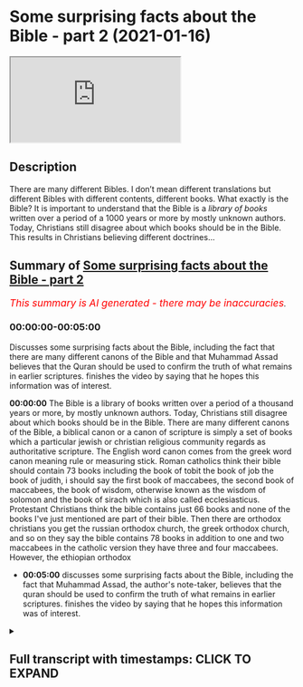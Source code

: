 # Some surprising facts about the Bible - part 2 (2021-01-16)

<iframe loading='lazy' allow='autoplay' src='https://www.youtube.com/embed/U1SiSCwpcVQ'></iframe>

## Description

There are many different Bibles. I don’t mean different translations but different Bibles with different contents, different books. 
What exactly is the Bible?
It is important to understand that the Bible is a *library of books* written over a period of a 1000 years or more by mostly unknown authors. Today, Christians still disagree about which books should be in the Bible. This results in Christians believing different doctrines...

## Summary of [Some surprising facts about the Bible - part 2](https://www.youtube.com/watch?v=U1SiSCwpcVQ)


*<span style="color:red; font-size:125%">This summary is AI generated - there may be inaccuracies</span>. [](/)*

### <a onclick="modifyYTiframeseektime('0')">00:00:00-00:05:00</a>

Discusses some surprising facts about the Bible, including the fact that there are many different canons of the Bible and that Muhammad Assad believes that the Quran should be used to confirm the truth of what remains in earlier scriptures. finishes the video by saying that he hopes this information was of interest.

**<a onclick="modifyYTiframeseektime('0')">00:00:00</a>** The Bible is a library of books written over a period of a thousand years or more, by mostly unknown authors. Today, Christians still disagree about which books should be in the Bible. There are many different canons of the Bible, a biblical canon or a canon of scripture is simply a set of books which a particular jewish or christian religious community regards as authoritative scripture. The English word canon comes from the greek word canon meaning rule or measuring stick. Roman catholics think their bible should contain 73 books including the book of tobit the book of job the book of judith, i should say the first book of maccabees, the second book of maccabees, the book of wisdom, otherwise known as the wisdom of solomon and the book of sirach which is also called ecclesiasticus. Protestant Christians think the bible contains just 66 books and none of the books I've just mentioned are part of their bible. Then there are orthodox christians you get the russian orthodox church, the greek orthodox church, and so on they say the bible contains 78 books in addition to one and two maccabees in the catholic version they have three and four maccabees. However, the ethiopian orthodox
* **<a onclick="modifyYTiframeseektime('300')">00:05:00</a>** discusses some surprising facts about the Bible, including the fact that Muhammad Assad, the author's note-taker, believes that the quran should be used to confirm the truth of what remains in earlier scriptures. finishes the video by saying that he hopes this information was of interest.

<details><summary><h2>Full transcript with timestamps: CLICK TO EXPAND</h2></summary>

<a onclick="modifyYTiframeseektime('2')">0:00:02</a> there are many different bibles i don't mean 
different translations but different bibles    
<a onclick="modifyYTiframeseektime('9')">0:00:09</a> with different contents different 
books what exactly is the bible    
<a onclick="modifyYTiframeseektime('16')">0:00:16</a> well the bible is a library of books it's 
important to understand that the the bible    
<a onclick="modifyYTiframeseektime('23')">0:00:23</a> is a library of books written over a period of a 
thousand years or more by mostly unknown authors    
<a onclick="modifyYTiframeseektime('31')">0:00:31</a> today christians still disagree about which 
books should be in the bible now there are many    
<a onclick="modifyYTiframeseektime('38')">0:00:38</a> different canons of the bible a biblical canon 
or a canon of scripture is simply a set of books    
<a onclick="modifyYTiframeseektime('45')">0:00:45</a> which a particular jewish or christian religious 
community regards as authoritative scripture and    
<a onclick="modifyYTiframeseektime('53')">0:00:53</a> the english word canon comes from the greek 
word canon meaning rule or measuring stick    
<a onclick="modifyYTiframeseektime('61')">0:01:01</a> roman catholics think their bible should contain 
73 books including the book of tobit the book of    
<a onclick="modifyYTiframeseektime('68')">0:01:08</a> job the book of judith i should say the first 
book of maccabees the second book of maccabees    
<a onclick="modifyYTiframeseektime('75')">0:01:15</a> the book of wisdom otherwise known as the wisdom 
of solomon and the book of sirach which is also    
<a onclick="modifyYTiframeseektime('81')">0:01:21</a> called ecclesiasticus protestant christians think 
the bible contains just 66 books and none of the    
<a onclick="modifyYTiframeseektime('89')">0:01:29</a> books i've just mentioned are part of their bible 
then there are orthodox christians you get the    
<a onclick="modifyYTiframeseektime('96')">0:01:36</a> russian orthodox church the greek orthodox church 
and so on they say the bible contains 78 books in    
<a onclick="modifyYTiframeseektime('104')">0:01:44</a> addition to one and two maccabees in the catholic 
version they have three and four maccabees    
<a onclick="modifyYTiframeseektime('110')">0:01:50</a> however the ethiopian orthodox church believes the 
bible contains 81 books the highest figure of all    
<a onclick="modifyYTiframeseektime('119')">0:01:59</a> and the ethiopian broader new testament canon 
has eight additional books in addition to the one    
<a onclick="modifyYTiframeseektime('126')">0:02:06</a> the canon we normally uh aware of it has the four 
books of cynodos the two divisions of the book of    
<a onclick="modifyYTiframeseektime('133')">0:02:13</a> the covenant the ethiopic clement and the ethiopic 
didascalia this is what they're called if you    
<a onclick="modifyYTiframeseektime('141')">0:02:21</a> google uh the ethiopian new testament canon 
you'll see all these books detailed and discussed    
<a onclick="modifyYTiframeseektime('148')">0:02:28</a> now if we go back in time 
uh to the codex sinaiticus    
<a onclick="modifyYTiframeseektime('153')">0:02:33</a> this is the oldest complete bible in the world 
and it's uh in the british library uh just    
<a onclick="modifyYTiframeseektime('159')">0:02:39</a> a couple of miles from where i'm sitting 
and it's a fourth century christian bible    
<a onclick="modifyYTiframeseektime('165')">0:02:45</a> and the canon there reflects probably most closely 
the roman catholic canon but in the new testament    
<a onclick="modifyYTiframeseektime('173')">0:02:53</a> we find the epistle of barnabas and 
portions of the shepherd of hermas    
<a onclick="modifyYTiframeseektime('179')">0:02:59</a> so these are two texts that no one today thinks 
is the word of god but uh in the fourth century    
<a onclick="modifyYTiframeseektime('185')">0:03:05</a> uh they were accepted as the word of god so 
it's not just a different but it's not just    
<a onclick="modifyYTiframeseektime('191')">0:03:11</a> a different bible we have today different bibles 
teach different christian doctrines for example    
<a onclick="modifyYTiframeseektime('198')">0:03:18</a> the question whether it's permissible to seek the 
intercession of the living for the dead and the    
<a onclick="modifyYTiframeseektime('204')">0:03:24</a> existence of purgatory there's an old testament 
book called two maccabees this is accepted by the    
<a onclick="modifyYTiframeseektime('210')">0:03:30</a> catholic church and the orthodox churches but not 
by the evangelical churches and if you look at 2    
<a onclick="modifyYTiframeseektime('216')">0:03:36</a> maccabees chapter 12 verse 43 onwards this speaks 
explicitly about the prayer of the living for    
<a onclick="modifyYTiframeseektime('225')">0:03:45</a> the dead and it's where the roman catholics also 
get the doctrine of the purgat of purgatory from    
<a onclick="modifyYTiframeseektime('232')">0:03:52</a> as i say this book is in the roman catholic and 
the orthodox bible but is rejected by protestants    
<a onclick="modifyYTiframeseektime('237')">0:03:57</a> and all evangelicals so when a christian 
tells you you must believe in the bible    
<a onclick="modifyYTiframeseektime('245')">0:04:05</a> you must always ask them which one there 
are so many they teach different things    
<a onclick="modifyYTiframeseektime('253')">0:04:13</a> given there is so much confusion amongst the 
people of the book about their scriptures and what    
<a onclick="modifyYTiframeseektime('260')">0:04:20</a> they actually teach what does the quran 
say in response to this well according to    
<a onclick="modifyYTiframeseektime('268')">0:04:28</a> muhammad assad's message of the quran 
translated and explained by muhammad assad    
<a onclick="modifyYTiframeseektime('273')">0:04:33</a> in verse 48 of surah number 5 it says and unto 
thee o prophet we have vouchsafed this divine    
<a onclick="modifyYTiframeseektime('282')">0:04:42</a> writ setting forth the truth confirming 
the truth of whatever there still remains    
<a onclick="modifyYTiframeseektime('288')">0:04:48</a> of earlier revelations and determining what is 
true therein judged then between the followers    
<a onclick="modifyYTiframeseektime('296')">0:04:56</a> of earlier revelation in accordance with what 
god has bestowed from on high and do not follow    
<a onclick="modifyYTiframeseektime('303')">0:05:03</a> their errant views forsaking the truth that has 
come unto thee so this passage seems to clearly    
<a onclick="modifyYTiframeseektime('311')">0:05:11</a> imply that the quran as a criterion as a quality 
control is to be used to discern what is true and    
<a onclick="modifyYTiframeseektime('319')">0:05:19</a> what is false in the scriptures of the people of 
the book and to confirm the truth of what remains    
<a onclick="modifyYTiframeseektime('327')">0:05:27</a> in those earlier revelations clearly implying 
corruption and change and alteration of the    
<a onclick="modifyYTiframeseektime('333')">0:05:33</a> original scriptures given to moses and given to 
jesus and so on so the quran is as a footnote here    
<a onclick="modifyYTiframeseektime('340')">0:05:40</a> is is described as the determinant factor in 
deciding what is genuine and what is false in the    
<a onclick="modifyYTiframeseektime('347')">0:05:47</a> earlier scriptures that's muhammad assad's note 
so i hope that was of interest until next time  

</details>
